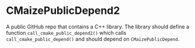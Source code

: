 # CMaizePublicDepend2

A public GitHub repo that contains a C++ library. The library should define a
function `call_cmake_public_depend2()` which calls
`call_cmake_public_depend()` and should depend on `CMaizePublicDepend`.
